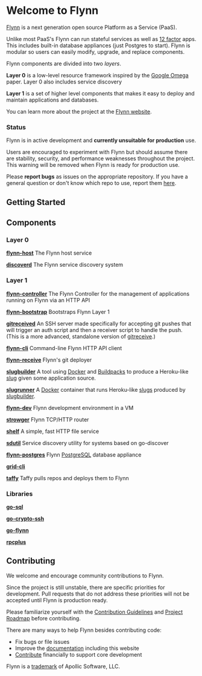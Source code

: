 # Welcome to Flynn

[Flynn](https://flynn.io) is a next generation open source Platform as a Service (PaaS).

Unlike most PaaS's Flynn can run stateful services as well as [12 factor](http://12factor.net/) apps. This includes built-in database appliances (just Postgres to start). Flynn is modular so users can easily modify, upgrade, and replace components.

Flynn components are divided into two _layers_. 

**Layer 0** is a low-level resource framework inspired by the [Google Omega](http://eurosys2013.tudos.org/wp-content/uploads/2013/paper/Schwarzkopf.pdf) paper. Layer 0 also includes service discovery

**Layer 1** is a set of higher level components that makes it easy to deploy and maintain applications and databases.

You can learn more about the project at the [Flynn website](https://flynn.io).

### Status

Flynn is in active development and **currently unsuitable for production** use. 

Users are encouraged to experiment with Flynn but should assume there are stability, security, and performance weaknesses throughout the project. This warning will be removed when Flynn is ready for production use.

Please **report bugs** as issues on the appropriate repository. If you have a general question or don't know which repo to use, report them [here](https://github.com/flynn/flynn/issues).

## Getting Started


## Components

### Layer 0

**[flynn-host](https://github.com/flynn/flynn-host)** The Flynn host service

**[discoverd](https://github.com/flynn/discoverd)** The Flynn service discovery system

### Layer 1

**[flynn-controller](https://github.com/flynn/flynn-controller)** The Flynn Controller for the management of applications running on Flynn via an HTTP API

**[flynn-bootstrap](https://github.com/flynn/flynn-bootstrap)** Bootstraps Flynn Layer 1

**[gitreceived](https://github.com/flynn/gitreceived)** An SSH server made specifically for accepting git pushes that will trigger an auth script and then a receiver script to handle the push. (This is a more advanced, standalone version of [gitreceive](https://github.com/progrium/gitreceive).)

**[flynn-cli](https://github.com/flynn/flynn-cli)** Command-line Flynn HTTP API client

**[flynn-receive](https://github.com/flynn/flynn-receive)** Flynn's git deployer

**[slugbuilder](https://github.com/flynn/slugbuilder)** A tool using [Docker](http://docker.io) and [Buildpacks](https://devcenter.heroku.com/articles/buildpacks) to produce a Heroku-like [slug](https://devcenter.heroku.com/articles/slug-compiler) given some application source.

**[slugrunner](https://github.com/flynn/slugrunner)** A [Docker](http://docker.io) container that runs Heroku-like [slugs](https://devcenter.heroku.com/articles/slug-compiler) produced by [slugbuilder](https://github.com/flynn/slugbuilder).

**[flynn-dev](https://github.com/flynn/flynn-dev)** Flynn development environment in a VM

**[strowger](https://github.com/flynn/strowger)** Flynn TCP/HTTP router

**[shelf](https://github.com/flynn/shelf)** A simple, fast HTTP file service

**[sdutil](https://github.com/flynn/sdutil)** Service discovery utility for systems based on go-discover

**[flynn-postgres](https://github.com/flynn/flynn-postgres)** Flynn [PostgreSQL](http://www.postgresql.org/) database appliance

**[grid-cli](https://github.com/flynn/grid-cli)**

**[taffy](https://github.com/flynn/taffy)** Taffy pulls repos and deploys them to Flynn

### Libraries

**[go-sql](https://github.com/flynn/gosql)**

**[go-crypto-ssh](https://github.com/flynn/go-crypto-ssh)**

**[go-flynn](https://github.com/flynn/go-flynn)**

**[rpcplus](https://github.com/flynn/rpcplus)**

## Contributing

We welcome and encourage community contributions to Flynn.

Since the project is still unstable, there are specific priorities for development. Pull requests that do not address these priorities will not be accepted until Flynn is production ready.

Please familiarize yourself with the [Contribution Guidelines](https://flynn.io/docs/contributing) and [Project Roadmap](https://flynn.io/docs/roadmap) before contributing.

There are many ways to help Flynn besides contributing code:

 - Fix bugs or file issues
 - Improve the [documentation](https://github.com/flynn/flynn.io) including this website
 - [Contribute](https://flynn.io/#sponsor) financially to support core development

Flynn is a [trademark](https://flynn.io/docs/trademark-guidelines) of Apollic Software, LLC.
